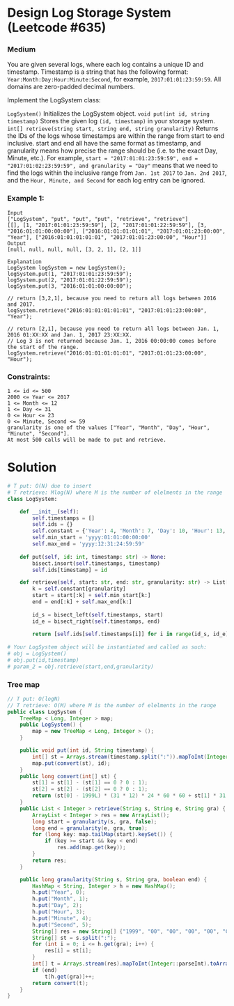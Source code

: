 Design Log Storage System (Leetcode #635)
===============================
### Medium

You are given several logs, where each log contains a unique ID and timestamp. Timestamp is a string that has the following format: `Year:Month:Day:Hour:Minute:Second`,
for example, `2017:01:01:23:59:59`. All domains are zero-padded decimal numbers.

Implement the LogSystem class:

`LogSystem()` Initializes the LogSystem object.
`void put(int id, string timestamp)` Stores the given log `(id, timestamp)` in your storage system.
`int[] retrieve(string start, string end, string granularity)` Returns the IDs of the logs whose timestamps are within the range from start to end inclusive.
start and end all have the same format as timestamp, and granularity means how precise the range should be (i.e. to the exact Day, Minute, etc.). For example,
`start = "2017:01:01:23:59:59", end = "2017:01:02:23:59:59", and granularity = "Day"` means that we need to find the logs within the inclusive range from `Jan. 1st 2017`
to `Jan. 2nd 2017`, and the `Hour, Minute, and Second` for each log entry can be ignored.
 

### Example 1:
```
Input
["LogSystem", "put", "put", "put", "retrieve", "retrieve"]
[[], [1, "2017:01:01:23:59:59"], [2, "2017:01:01:22:59:59"], [3, "2016:01:01:00:00:00"], ["2016:01:01:01:01:01", "2017:01:01:23:00:00", "Year"], ["2016:01:01:01:01:01", "2017:01:01:23:00:00", "Hour"]]
Output
[null, null, null, null, [3, 2, 1], [2, 1]]

Explanation
LogSystem logSystem = new LogSystem();
logSystem.put(1, "2017:01:01:23:59:59");
logSystem.put(2, "2017:01:01:22:59:59");
logSystem.put(3, "2016:01:01:00:00:00");

// return [3,2,1], because you need to return all logs between 2016 and 2017.
logSystem.retrieve("2016:01:01:01:01:01", "2017:01:01:23:00:00", "Year");

// return [2,1], because you need to return all logs between Jan. 1, 2016 01:XX:XX and Jan. 1, 2017 23:XX:XX.
// Log 3 is not returned because Jan. 1, 2016 00:00:00 comes before the start of the range.
logSystem.retrieve("2016:01:01:01:01:01", "2017:01:01:23:00:00", "Hour");
``` 

### Constraints:
```
1 <= id <= 500
2000 <= Year <= 2017
1 <= Month <= 12
1 <= Day <= 31
0 <= Hour <= 23
0 <= Minute, Second <= 59
granularity is one of the values ["Year", "Month", "Day", "Hour", "Minute", "Second"].
At most 500 calls will be made to put and retrieve.
```

Solution
========

```python
# T put: O(N) due to insert
# T retrieve: Mlog(N) where M is the number of elelments in the range
class LogSystem:

    def __init__(self):
        self.timestamps = []
        self.ids = {}
        self.constant = {'Year': 4, 'Month': 7, 'Day': 10, 'Hour': 13, 'Minute': 16, 'Second': 19}
        self.min_start = 'yyyy:01:01:00:00:00'
        self.max_end = 'yyyy:12:31:24:59:59'
        
    def put(self, id: int, timestamp: str) -> None:
        bisect.insort(self.timestamps, timestamp)
        self.ids[timestamp] = id

    def retrieve(self, start: str, end: str, granularity: str) -> List[int]:
        k = self.constant[granularity]
        start = start[:k] + self.min_start[k:]
        end = end[:k] + self.max_end[k:]
        
        id_s = bisect_left(self.timestamps, start)
        id_e = bisect_right(self.timestamps, end)
        
        return [self.ids[self.timestamps[i]] for i in range(id_s, id_e)]
    
# Your LogSystem object will be instantiated and called as such:
# obj = LogSystem()
# obj.put(id,timestamp)
# param_2 = obj.retrieve(start,end,granularity)
```

### Tree map

```java
// T put: O(logN) 
// T retrieve: O(M) where M is the number of elelments in the range
public class LogSystem {
    TreeMap < Long, Integer > map;
    public LogSystem() {
        map = new TreeMap < Long, Integer > ();
    }

    public void put(int id, String timestamp) {
        int[] st = Arrays.stream(timestamp.split(":")).mapToInt(Integer::parseInt).toArray();
        map.put(convert(st), id);
    }
    public long convert(int[] st) {
        st[1] = st[1] - (st[1] == 0 ? 0 : 1);
        st[2] = st[2] - (st[2] == 0 ? 0 : 1);
        return (st[0] - 1999L) * (31 * 12) * 24 * 60 * 60 + st[1] * 31 * 24 * 60 * 60 + st[2] * 24 * 60 * 60 + st[3] * 60 * 60 + st[4] * 60 + st[5];
    }
    public List < Integer > retrieve(String s, String e, String gra) {
        ArrayList < Integer > res = new ArrayList();
        long start = granularity(s, gra, false);
        long end = granularity(e, gra, true);
        for (long key: map.tailMap(start).keySet()) {
            if (key >= start && key < end)
                res.add(map.get(key));
        }
        return res;
    }

    public long granularity(String s, String gra, boolean end) {
        HashMap < String, Integer > h = new HashMap();
        h.put("Year", 0);
        h.put("Month", 1);
        h.put("Day", 2);
        h.put("Hour", 3);
        h.put("Minute", 4);
        h.put("Second", 5);
        String[] res = new String[] {"1999", "00", "00", "00", "00", "00"};
        String[] st = s.split(":");
        for (int i = 0; i <= h.get(gra); i++) {
            res[i] = st[i];
        }
        int[] t = Arrays.stream(res).mapToInt(Integer::parseInt).toArray();
        if (end)
            t[h.get(gra)]++;
        return convert(t);
    }
}
```

